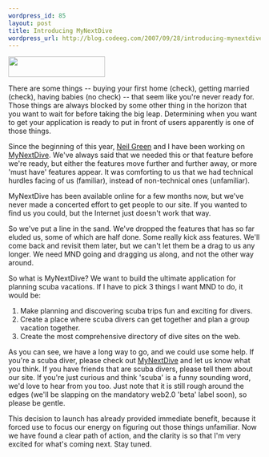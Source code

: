 ```yaml
--- 
wordpress_id: 85
layout: post
title: Introducing MyNextDive
wordpress_url: http://blog.codeeg.com/2007/09/28/introducing-mynextdive/
---
```

<a href="http://mynextdive.com"><img class="aligncenter size-full wp-image-107" src="http://blog2.codeeg.com/wp-content/uploads/2008/06/logo.gif" alt="" width="193" height="41" /></a>

There are some things -- buying your first home (check), getting married (check), having babies (no check) -- that seem like you're never ready for. Those things are always blocked by some other thing in the horizon that you want to wait for before taking the big leap.  Determining when you want to get your application is ready to put in front of users apparently is one of those things.

Since the beginning of this year, <a title="Neil Green's Profile on MyNextDive" href="http://www.mynextdive.com/profile/show/9-neil-green">Neil Green</a> and I have been working on <a title="MyNextDive, Scuba Trip Planning" href="http://www.mynextdive.com">MyNextDive</a>.  We've always said that we needed this or that feature before we're ready, but either the features move further and further away, or more 'must have' features appear.  It was comforting to us that we had technical hurdles facing of us (familiar), instead of non-technical ones (unfamiliar).

MyNextDive has been available online for a few months now, but we've never made a concerted effort to get people to our site.  If you wanted to find us you could, but the Internet just doesn't work that way.

So we've put a line in the sand.  We've dropped the features that has so far eluded us, some of which are half done.  Some really kick ass features.  We'll come back and revisit them later, but we can't let them be a drag to us any longer.  We need MND going and dragging us along, and not the other way around.

So what is MyNextDive?  We want to build the ultimate application for planning scuba vacations.  If I have to pick 3 things I want MND to do, it would be:
<ol>
	<li>Make planning and discovering scuba trips fun and exciting for divers.</li>
	<li>Create a place where scuba divers can get together and plan a group vacation together.</li>
	<li>Create the most comprehensive directory of dive sites on the web.</li>
</ol>
As you can see, we have a long way to go, and we could use some help.   If you're a scuba diver, please check out <a title="MyNextDive, Scuba Trip Planning" href="http://www.mynextdive.com">MyNextDive</a> and let us know what you think.  If you have friends that are scuba divers, please tell them about our site.  If you're just curious and think 'scuba' is a funny sounding word, we'd love to hear from you too.  Just note that it is still rough around the edges (we'll be slapping on the mandatory web2.0 'beta' label soon), so please be gentle.

This decision to launch has already provided immediate benefit, because it forced use to focus our energy on figuring out those things unfamiliar.  Now we have found  a clear path of action, and the clarity is so that I'm very excited for what's coming next.  Stay tuned.
